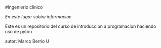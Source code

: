 #Ingenierio clinico

_En este lugar subire informacion_


Este es un repositorio del curso de introduccion a programacion haciendo uso de pyton

autor: Marco Berrio U


